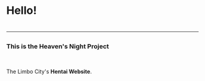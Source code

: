 <h1>Hello!<h1>
<hr>
<h3>This is the Heaven's Night Project</h3>
<br>
<p>The Limbo City's <b>Hentai Website</b>.
